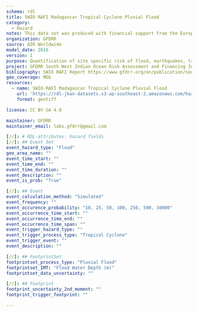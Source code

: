 ```yaml
---
schema: rdl
title: SWIO RAFI Madagascar Tropical Cyclone Pluvial Flood
category:
  - Hazard
notes: This data set was produced with financial support from the European Union in the framework of the ACP-EU Natural Disaster Risk Reduction Program, managed by the Global Facility for Disaster Reduction and Recovery (GFDRR).
organization: GFDRR
source: AIR Worldwide
model_date: 2016
version: 1
purpose: Quantification of site specific risk of flood, earthquakes, tropical cyclones, storm surge and tsunamis, to support improvement in the resiliency and capacity of South West Indian Ocean island states through the creation of disaster risk financing strategies.
project: GFDRR South West Indian Ocean Risk Assessment and Financing Initiative (SWIO-RAFI)
bibliography: SWIO RAFI Report https://www.gfdrr.org/en/publication/southwest-indian-ocean-risk-assessment-and-financing-initiative-summary-report-and-risk
geo_coverage: MDG
resources:
  - name: SWIO-RAFI Madagascar Tropical Cyclone Pluvial Flood
    url: 'https://rdl-jkan-datasets.s3-ap-southeast-2.amazonaws.com/hazard/mdg-haz-fl-fpf.zip'
    format: geotiff

license: CC BY-SA 4.0

maintainer: GFDRR
maintainer_email: labs.gfdrr@gmail.com

[//]: # RDL-attributes: hazard fields
[//]: ## Event Set
event_hazard_type: "Flood"
geo_area_name: ""
event_time_start: ""
event_time_end: ""
event_time_duration: ""
event_description: ""
event_is_prob: "True"

[//]: ## Event 
event_calculation_method: "Simulated"
event_frequency: ""
event_occurence_probability: "10, 25, 50, 100, 250, 500, 10000"
event_occurrence_time_start: ""
event_occurrence_time_end: ""
event_occurrence_time_span: ""
event_trigger_hazard_type: ""
event_trigger_process_type: "Tropical Cyclone"
event_trigger_event: ""
event_description: ""

[//]: ## FootprintSet
footprintset_process_type: "Pluvial Flood"
footprintset_IMT: "Flood Water Depth (m)"
footprintset_data_uncertainty: ""

[//]: ## Footprint
footprint_uncertainty_2nd_moment: ""
footprint_trigger_footprint: ""

---
```

